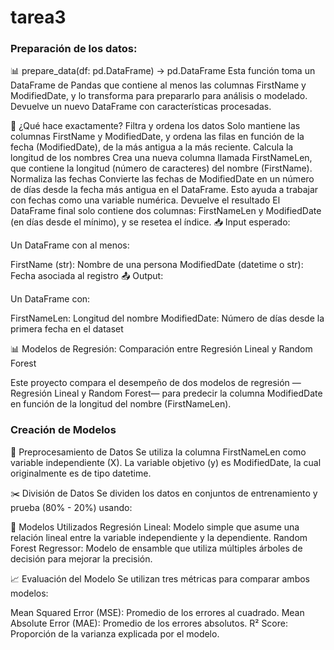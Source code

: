# tarea3



### Preparación de los datos: 
📊 prepare_data(df: pd.DataFrame) -> pd.DataFrame
Esta función toma un DataFrame de Pandas que contiene al menos las columnas FirstName y ModifiedDate, y lo transforma para prepararlo para análisis o modelado. Devuelve un nuevo DataFrame con características procesadas.

🔧 ¿Qué hace exactamente?
Filtra y ordena los datos
Solo mantiene las columnas FirstName y ModifiedDate, y ordena las filas en función de la fecha (ModifiedDate), de la más antigua a la más reciente.
Calcula la longitud de los nombres
Crea una nueva columna llamada FirstNameLen, que contiene la longitud (número de caracteres) del nombre (FirstName).
Normaliza las fechas
Convierte las fechas de ModifiedDate en un número de días desde la fecha más antigua en el DataFrame. Esto ayuda a trabajar con fechas como una variable numérica.
Devuelve el resultado
El DataFrame final solo contiene dos columnas: FirstNameLen y ModifiedDate (en días desde el mínimo), y se resetea el índice.
📥 Input esperado:

Un DataFrame con al menos:

FirstName (str): Nombre de una persona
ModifiedDate (datetime o str): Fecha asociada al registro
📤 Output:

Un DataFrame con:

FirstNameLen: Longitud del nombre
ModifiedDate: Número de días desde la primera fecha en el dataset


📊 Modelos de Regresión: Comparación entre Regresión Lineal y Random Forest

Este proyecto compara el desempeño de dos modelos de regresión —Regresión Lineal y Random Forest— para predecir la columna ModifiedDate en función de la longitud del nombre (FirstNameLen).


### Creación de Modelos
🧹 Preprocesamiento de Datos
Se utiliza la columna FirstNameLen como variable independiente (X).
La variable objetivo (y) es ModifiedDate, la cual originalmente es de tipo datetime.

✂️ División de Datos
Se dividen los datos en conjuntos de entrenamiento y prueba (80% - 20%) usando:



🤖 Modelos Utilizados
Regresión Lineal: Modelo simple que asume una relación lineal entre la variable independiente y la dependiente.
Random Forest Regressor: Modelo de ensamble que utiliza múltiples árboles de decisión para mejorar la precisión.


📈 Evaluación del Modelo
Se utilizan tres métricas para comparar ambos modelos:

Mean Squared Error (MSE): Promedio de los errores al cuadrado.
Mean Absolute Error (MAE): Promedio de los errores absolutos.
R² Score: Proporción de la varianza explicada por el modelo.
